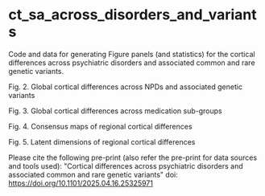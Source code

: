 # ct_sa_across_disorders_and_variants
Code and data for generating Figure panels (and statistics) for the cortical differences across psychiatric disorders and associated common and rare genetic variants. 

Fig. 2. Global cortical differences across NPDs and associated genetic variants 

Fig. 3. Global cortical differences across medication sub-groups 

Fig. 4. Consensus maps of regional cortical differences 

Fig. 5. Latent dimensions of regional cortical differences

Please cite the following pre-print (also refer the pre-print for data sources and tools used):
"Cortical differences across psychiatric disorders and associated common and rare genetic variants" 
doi: https://doi.org/10.1101/2025.04.16.25325971
